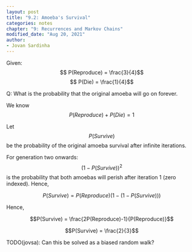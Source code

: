 ```yaml
---
layout: post
title: "9.2: Amoeba's Survival"
categories: notes
chapter: "9: Recurrences and Markov Chains"
modified_date: "Aug 20, 2021"
author:
- Jovan Sardinha
---
```

Given:
$$ P(Reproduce) =  \frac{3}{4}$$
$$ P(Die) =  \frac{1}{4}$$

Q: What is the probability that the original amoeba will go on forever.


We know $$ P(Reproduce) + P(Die) = 1$$

Let $$P(Survive)$$ be the probability of the original amoeba survival after infinite iterations.

For generation two onwards:
$$(1-P(Survive))^2$$ is the probability that both amoebas will perish after iteration 1 (zero indexed).
Hence,

$$P(Survive) = P(Reproduce)(1-(1-P(Survive)))$$

Hence,

$$P(Survive) = \frac{2P(Reproduce)-1}{P(Reproduce)}$$

$$P(Survive) = \frac{2}{3}$$

TODO(jovsa): Can this be solved as a biased random walk?